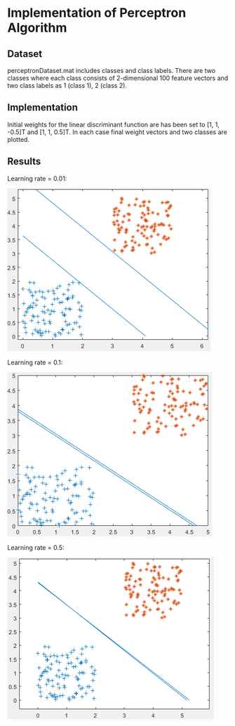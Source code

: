 # Implementation of Perceptron Algorithm

## Dataset
perceptronDataset.mat includes classes and class labels. There are two classes where each
class consists of 2-dimensional 100 feature vectors and two class labels as 1 (class 1), 2 (class 2).

## Implementation
Initial weights for the linear discriminant function are has been set to  [1, 1, -0.5]T and [1, 1, 0.5]T.
In each case final weight vectors and two classes are plotted.

## Results
Learning rate = 0.01: 

![plot 0.01](https://github.com/hfcokmez/PerceptronImplementation/blob/master/images/rho001.png)

Learning rate = 0.1: 

![plot 0.1](https://github.com/hfcokmez/PerceptronImplementation/blob/master/images/rho01.png)

Learning rate = 0.5: 

![plot 0.5](https://github.com/hfcokmez/PerceptronImplementation/blob/master/images/rho05.png)
